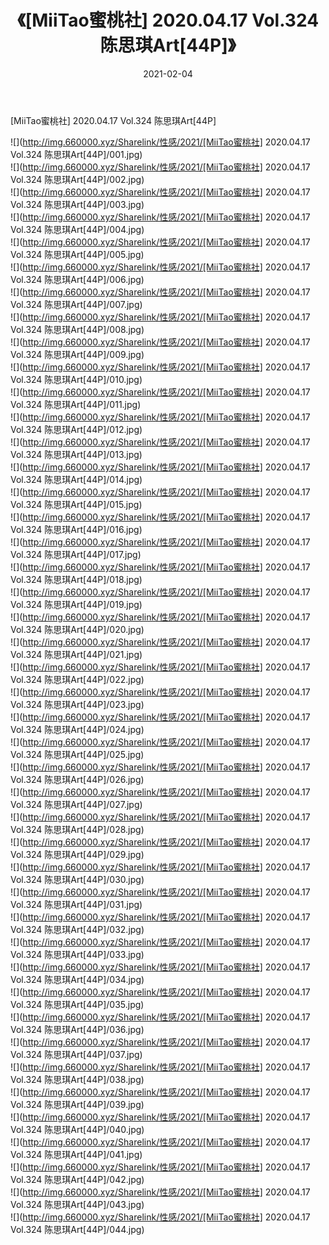 ﻿---
layout: post
title:  《[MiiTao蜜桃社] 2020.04.17 Vol.324 陈思琪Art[44P]》
date:   2021-02-04
img: http://img.660000.xyz/Sharelink/性感/2021/[MiiTao蜜桃社] 2020.04.17 Vol.324 陈思琪Art[44P]/000.jpg
categories: [美女, 清纯, 唯美]
---

[MiiTao蜜桃社] 2020.04.17 Vol.324 陈思琪Art[44P]

  ![](http://img.660000.xyz/Sharelink/性感/2021/[MiiTao蜜桃社] 2020.04.17 Vol.324 陈思琪Art[44P]/001.jpg) <br> ![](http://img.660000.xyz/Sharelink/性感/2021/[MiiTao蜜桃社] 2020.04.17 Vol.324 陈思琪Art[44P]/002.jpg) <br> ![](http://img.660000.xyz/Sharelink/性感/2021/[MiiTao蜜桃社] 2020.04.17 Vol.324 陈思琪Art[44P]/003.jpg) <br> ![](http://img.660000.xyz/Sharelink/性感/2021/[MiiTao蜜桃社] 2020.04.17 Vol.324 陈思琪Art[44P]/004.jpg) <br> ![](http://img.660000.xyz/Sharelink/性感/2021/[MiiTao蜜桃社] 2020.04.17 Vol.324 陈思琪Art[44P]/005.jpg) <br> ![](http://img.660000.xyz/Sharelink/性感/2021/[MiiTao蜜桃社] 2020.04.17 Vol.324 陈思琪Art[44P]/006.jpg) <br> ![](http://img.660000.xyz/Sharelink/性感/2021/[MiiTao蜜桃社] 2020.04.17 Vol.324 陈思琪Art[44P]/007.jpg) <br> ![](http://img.660000.xyz/Sharelink/性感/2021/[MiiTao蜜桃社] 2020.04.17 Vol.324 陈思琪Art[44P]/008.jpg) <br> ![](http://img.660000.xyz/Sharelink/性感/2021/[MiiTao蜜桃社] 2020.04.17 Vol.324 陈思琪Art[44P]/009.jpg) <br> ![](http://img.660000.xyz/Sharelink/性感/2021/[MiiTao蜜桃社] 2020.04.17 Vol.324 陈思琪Art[44P]/010.jpg) <br> ![](http://img.660000.xyz/Sharelink/性感/2021/[MiiTao蜜桃社] 2020.04.17 Vol.324 陈思琪Art[44P]/011.jpg) <br> ![](http://img.660000.xyz/Sharelink/性感/2021/[MiiTao蜜桃社] 2020.04.17 Vol.324 陈思琪Art[44P]/012.jpg) <br> ![](http://img.660000.xyz/Sharelink/性感/2021/[MiiTao蜜桃社] 2020.04.17 Vol.324 陈思琪Art[44P]/013.jpg) <br> ![](http://img.660000.xyz/Sharelink/性感/2021/[MiiTao蜜桃社] 2020.04.17 Vol.324 陈思琪Art[44P]/014.jpg) <br> ![](http://img.660000.xyz/Sharelink/性感/2021/[MiiTao蜜桃社] 2020.04.17 Vol.324 陈思琪Art[44P]/015.jpg) <br> ![](http://img.660000.xyz/Sharelink/性感/2021/[MiiTao蜜桃社] 2020.04.17 Vol.324 陈思琪Art[44P]/016.jpg) <br> ![](http://img.660000.xyz/Sharelink/性感/2021/[MiiTao蜜桃社] 2020.04.17 Vol.324 陈思琪Art[44P]/017.jpg) <br> ![](http://img.660000.xyz/Sharelink/性感/2021/[MiiTao蜜桃社] 2020.04.17 Vol.324 陈思琪Art[44P]/018.jpg) <br> ![](http://img.660000.xyz/Sharelink/性感/2021/[MiiTao蜜桃社] 2020.04.17 Vol.324 陈思琪Art[44P]/019.jpg) <br> ![](http://img.660000.xyz/Sharelink/性感/2021/[MiiTao蜜桃社] 2020.04.17 Vol.324 陈思琪Art[44P]/020.jpg) <br> ![](http://img.660000.xyz/Sharelink/性感/2021/[MiiTao蜜桃社] 2020.04.17 Vol.324 陈思琪Art[44P]/021.jpg) <br> ![](http://img.660000.xyz/Sharelink/性感/2021/[MiiTao蜜桃社] 2020.04.17 Vol.324 陈思琪Art[44P]/022.jpg) <br> ![](http://img.660000.xyz/Sharelink/性感/2021/[MiiTao蜜桃社] 2020.04.17 Vol.324 陈思琪Art[44P]/023.jpg) <br> ![](http://img.660000.xyz/Sharelink/性感/2021/[MiiTao蜜桃社] 2020.04.17 Vol.324 陈思琪Art[44P]/024.jpg) <br> ![](http://img.660000.xyz/Sharelink/性感/2021/[MiiTao蜜桃社] 2020.04.17 Vol.324 陈思琪Art[44P]/025.jpg) <br> ![](http://img.660000.xyz/Sharelink/性感/2021/[MiiTao蜜桃社] 2020.04.17 Vol.324 陈思琪Art[44P]/026.jpg) <br> ![](http://img.660000.xyz/Sharelink/性感/2021/[MiiTao蜜桃社] 2020.04.17 Vol.324 陈思琪Art[44P]/027.jpg) <br> ![](http://img.660000.xyz/Sharelink/性感/2021/[MiiTao蜜桃社] 2020.04.17 Vol.324 陈思琪Art[44P]/028.jpg) <br> ![](http://img.660000.xyz/Sharelink/性感/2021/[MiiTao蜜桃社] 2020.04.17 Vol.324 陈思琪Art[44P]/029.jpg) <br> ![](http://img.660000.xyz/Sharelink/性感/2021/[MiiTao蜜桃社] 2020.04.17 Vol.324 陈思琪Art[44P]/030.jpg) <br> ![](http://img.660000.xyz/Sharelink/性感/2021/[MiiTao蜜桃社] 2020.04.17 Vol.324 陈思琪Art[44P]/031.jpg) <br> ![](http://img.660000.xyz/Sharelink/性感/2021/[MiiTao蜜桃社] 2020.04.17 Vol.324 陈思琪Art[44P]/032.jpg) <br> ![](http://img.660000.xyz/Sharelink/性感/2021/[MiiTao蜜桃社] 2020.04.17 Vol.324 陈思琪Art[44P]/033.jpg) <br> ![](http://img.660000.xyz/Sharelink/性感/2021/[MiiTao蜜桃社] 2020.04.17 Vol.324 陈思琪Art[44P]/034.jpg) <br> ![](http://img.660000.xyz/Sharelink/性感/2021/[MiiTao蜜桃社] 2020.04.17 Vol.324 陈思琪Art[44P]/035.jpg) <br> ![](http://img.660000.xyz/Sharelink/性感/2021/[MiiTao蜜桃社] 2020.04.17 Vol.324 陈思琪Art[44P]/036.jpg) <br> ![](http://img.660000.xyz/Sharelink/性感/2021/[MiiTao蜜桃社] 2020.04.17 Vol.324 陈思琪Art[44P]/037.jpg) <br> ![](http://img.660000.xyz/Sharelink/性感/2021/[MiiTao蜜桃社] 2020.04.17 Vol.324 陈思琪Art[44P]/038.jpg) <br> ![](http://img.660000.xyz/Sharelink/性感/2021/[MiiTao蜜桃社] 2020.04.17 Vol.324 陈思琪Art[44P]/039.jpg) <br> ![](http://img.660000.xyz/Sharelink/性感/2021/[MiiTao蜜桃社] 2020.04.17 Vol.324 陈思琪Art[44P]/040.jpg) <br> ![](http://img.660000.xyz/Sharelink/性感/2021/[MiiTao蜜桃社] 2020.04.17 Vol.324 陈思琪Art[44P]/041.jpg) <br> ![](http://img.660000.xyz/Sharelink/性感/2021/[MiiTao蜜桃社] 2020.04.17 Vol.324 陈思琪Art[44P]/042.jpg) <br> ![](http://img.660000.xyz/Sharelink/性感/2021/[MiiTao蜜桃社] 2020.04.17 Vol.324 陈思琪Art[44P]/043.jpg) <br> ![](http://img.660000.xyz/Sharelink/性感/2021/[MiiTao蜜桃社] 2020.04.17 Vol.324 陈思琪Art[44P]/044.jpg) <br>